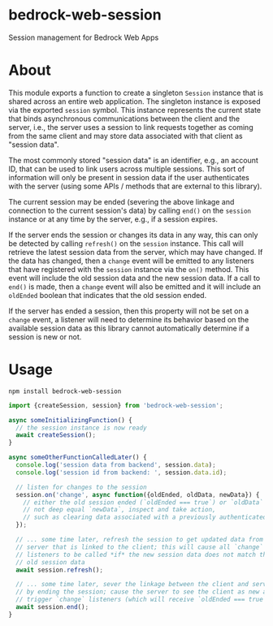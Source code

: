# bedrock-web-session
Session management for Bedrock Web Apps

# About

This module exports a function to create a singleton `Session` instance that
is shared across an entire web application. The singleton instance is exposed
via the exported `session` symbol. This instance represents the current state
that binds asynchronous communications between the client and the server, i.e.,
the server uses a session to link requests together as coming from the same
client and may store data associated with that client as "session data".

The most commonly stored "session data" is an identifier, e.g., an account ID,
that can be used to link users across multiple sessions. This sort of
information will only be present in session data if the user authenticates
with the server (using some APIs / methods that are external to this library).

The current session may be ended (severing the above linkage and connection
to the current session's data) by calling `end()` on the `session` instance
or at any time by the server, e.g., if a session expires.

If the server ends the session or changes its data in any way, this can only be
detected by calling `refresh()` on the `session` instance. This call will
retrieve the latest session data from the server, which may have changed. If
the data has changed, then a `change` event will be emitted to any listeners
that have registered with the `session` instance via the `on()` method. This
event will include the old session data and the new session data. If a
call to `end()` is made, then a `change` event will also be emitted and it
will include an `oldEnded` boolean that indicates that the old session ended.

If the server has ended a session, then this property will not be set on a
`change` event, a listener will need to determine its behavior based on the
available session data as this library cannot automatically determine if a
session is new or not.

# Usage

```
npm install bedrock-web-session
```

```js
import {createSession, session} from 'bedrock-web-session';

async someInitializingFunction() {
  // the session instance is now ready
  await createSession();
}

async someOtherFunctionCalledLater() {
  console.log('session data from backend', session.data);
  console.log('session id from backend: ', session.data.id);

  // listen for changes to the session
  session.on('change', async function({oldEnded, oldData, newData}) {
    // either the old session ended (`oldEnded === true`) or `oldData` does
    // not deep equal `newData`, inspect and take action,
    // such as clearing data associated with a previously authenticated user
  });

  // ... some time later, refresh the session to get updated data from the
  // server that is linked to the client; this will cause all `change`
  // listeners to be called *if* the new session data does not match the
  // old session data
  await session.refresh();

  // ... some time later, sever the linkage between the client and server
  // by ending the session; cause the server to see the client as new and
  // trigger `change` listeners (which will receive `oldEnded === true`)
  await session.end();
}
```
